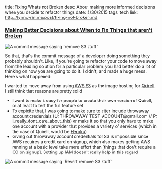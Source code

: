 title: Fixing Whats not Broken
desc: About making more informed decisions when you decide to refactor things
date: 4/30/2015
tags: tech
link: http://lynncyrin.me/post/fixing-not-broken.md

### [Making Better Decisions about When to Fix Things that aren't Broken](/post/fixing-not-broken)

![A commit message saying 'remove S3 stuff'](http://i.imgur.com/qP2hSPf.jpg)

So that, that's the commit message of a developer doing something they probably shouldn't. Like, if you're going to refactor your code to move away from the leading solution for a particular problem, you had better do a lot of thinking on how you are going to do it. I didn't, and made a huge mess. Here's what happened:

I wanted to move away from using [AWS S3](http://aws.amazon.com/s3) as the image hosting for [Quirell](http://gitlab.com/collectqt/quirell). I still think that reasons are pretty solid

* I want to make it easy for people to create their own version of Quirell, or at least to test the full feature set
* To expidite that, I was going to make sure to eiter include throwaway account credentials (U: THROWAWAY_TEST_ACCOUNT@gmail.com // P: I_really_dont_care_about_this) or make it so that you only have to make one account with a provider that provides a variety of services (which in the case of Quirell, would be [Heroku](http://heroku.com))
* Giving out throwaway account credentials for S3 is impossible since AWS requires a credit card on signup, which also makes getting AWS running at a basic level take more effort than [things that don't require a CC on signup]. Setting up IAM doesn't really help in this regard

![A commit message saying 'Revert remove S3 stuff'](http://i.imgur.com/zlWpJSF.jpg)
